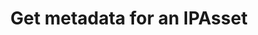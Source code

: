 ---
title: Get metadata for an IPAsset
excerpt: Retrieve metadata for an IPAsset
api:
  file: jacobswagger.json
  operationId: get_api-v1-assets-assetid-metadata
hidden: false
---
